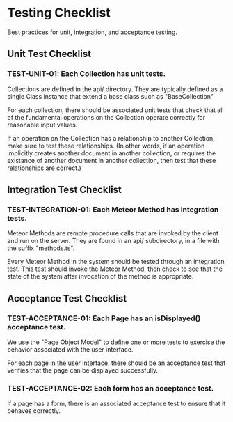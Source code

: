 # Testing Checklist

Best practices for unit, integration, and acceptance testing.

## Unit Test Checklist

### TEST-UNIT-01: Each Collection has unit tests.

Collections are defined in the api/ directory. They are typically defined as a single Class instance that extend a base class such as "BaseCollection".

For each collection, there should be associated unit tests that check that all of the fundamental operations on the Collection operate correctly for reasonable input values.

If an operation on the Collection has a relationship to another Collection, make sure to test these relationships. (In other words, if an operation implicitly creates another document in another collection, or requires the existance of another document in another collection, then test that these relationships are correct.)

## Integration Test Checklist

### TEST-INTEGRATION-01: Each Meteor Method has integration tests.

Meteor Methods are remote procedure calls that are invoked by the client and run on the server. They are found in an api/ subdirectory, in a file with the suffix "methods.ts".

Every Meteor Method in the system should be tested through an integration test. This test should invoke the Meteor Method, then check to see that the state of the system after invocation of the method is appropriate.

## Acceptance Test Checklist

### TEST-ACCEPTANCE-01: Each Page has an isDisplayed() acceptance test.

We use the "Page Object Model" to define one or more tests to exercise the behavior associated with the user interface.

For each page in the user interface, there should be an acceptance test that verifies that the page can be displayed successfully.

### TEST-ACCEPTANCE-02: Each form has an acceptance test.

If a page has a form, there is an associated acceptance test to ensure that it behaves correctly.






